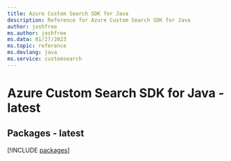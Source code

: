 ```yaml
---
title: Azure Custom Search SDK for Java
description: Reference for Azure Custom Search SDK for Java
author: joshfree
ms.author: joshfree
ms.data: 01/27/2023
ms.topic: reference
ms.devlang: java
ms.service: customsearch
---
```

# Azure Custom Search SDK for Java - latest
## Packages - latest
[!INCLUDE [packages](custom-search-index.md)]